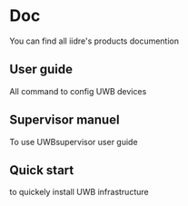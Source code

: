 # Doc

You can find all iidre's products documention

## User guide

All command to config UWB devices

## Supervisor manuel

To use UWBsupervisor user guide

## Quick start 

to quickely install UWB infrastructure

